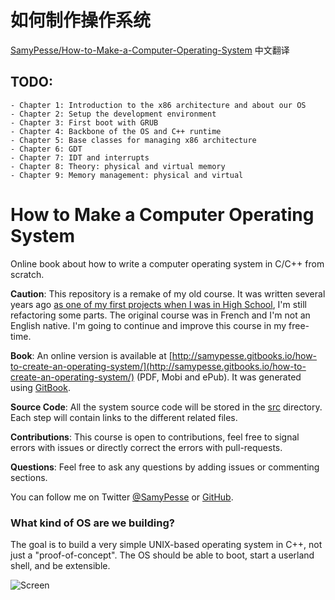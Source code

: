 如何制作操作系统
=======================================
[SamyPesse/How-to-Make-a-Computer-Operating-System](https://github.com/SamyPesse/How-to-Make-a-Computer-Operating-System) 中文翻译

## TODO:
	- Chapter 1: Introduction to the x86 architecture and about our OS
	- Chapter 2: Setup the development environment
	- Chapter 3: First boot with GRUB
	- Chapter 4: Backbone of the OS and C++ runtime
	- Chapter 5: Base classes for managing x86 architecture
	- Chapter 6: GDT
	- Chapter 7: IDT and interrupts
	- Chapter 8: Theory: physical and virtual memory
	- Chapter 9: Memory management: physical and virtual


How to Make a Computer Operating System
=======================================

Online book about how to write a computer operating system in C/C++ from scratch.

**Caution**: This repository is a remake of my old course. It was written several years ago [as one of my first projects when I was in High School](https://github.com/SamyPesse/devos), I'm still refactoring some parts. The original course was in French and I'm not an English native. I'm going to continue and improve this course in my free-time.

**Book**: An online version is available at [http://samypesse.gitbooks.io/how-to-create-an-operating-system/](http://samypesse.gitbooks.io/how-to-create-an-operating-system/) (PDF, Mobi and ePub). It was generated using [GitBook](https://www.gitbook.com/).

**Source Code**: All the system source code will be stored in the [src](https://github.com/SamyPesse/How-to-Make-a-Computer-Operating-System/tree/master/src) directory. Each step will contain links to the different related files.

**Contributions**: This course is open to contributions, feel free to signal errors with issues or directly correct the errors with pull-requests.

**Questions**: Feel free to ask any questions by adding issues or commenting sections.

You can follow me on Twitter [@SamyPesse](https://twitter.com/SamyPesse) or [GitHub](https://github.com/SamyPesse).

### What kind of OS are we building?

The goal is to build a very simple UNIX-based operating system in C++, not just a "proof-of-concept". The OS should be able to boot, start a userland shell, and be extensible.

![Screen](./preview.png)
